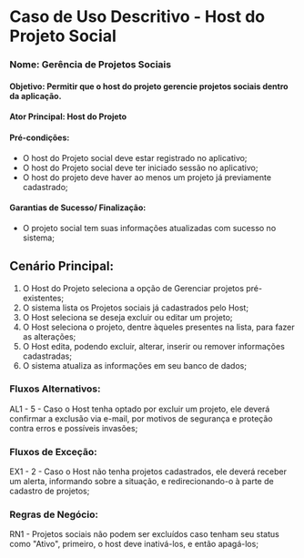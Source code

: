 # Caso de Uso Descritivo - Host do Projeto Social

### Nome: Gerência de Projetos Sociais

#### Objetivo: Permitir que o host do projeto gerencie projetos sociais dentro da aplicação.

#### Ator Principal: Host do Projeto

#### Pré-condições: 

- O host do Projeto social deve estar registrado no aplicativo;
- O host do Projeto social deve ter iniciado sessão no aplicativo;
- O host do projeto deve haver ao menos um projeto já previamente cadastrado;

#### Garantias de Sucesso/ Finalização:

- O projeto social tem suas informações atualizadas com sucesso no sistema;

## Cenário Principal:

1. O Host do Projeto seleciona a opção de Gerenciar projetos pré-existentes;
2. O sistema lista os Projetos sociais já cadastrados pelo Host;
3. O Host seleciona se deseja excluir ou editar um projeto;
4. O Host seleciona o projeto, dentre àqueles presentes na lista, para fazer as alterações;
5. O Host edita, podendo excluir, alterar, inserir ou remover informações cadastradas;
6. O sistema atualiza as informações em seu banco de dados;

### Fluxos Alternativos: 

AL1 - 5 - Caso o Host tenha optado por excluir um projeto, ele deverá confirmar a exclusão via e-mail, por motivos de segurança e proteção contra erros e possíveis invasões;

### Fluxos de Exceção:

EX1 - 2 - Caso o Host não tenha projetos cadastrados, ele deverá receber um alerta, informando sobre a situação, e redirecionando-o à parte de cadastro de projetos;

### Regras de Negócio: 

RN1 - Projetos sociais não podem ser excluídos caso tenham seu status como "Ativo", primeiro, o host deve inativá-los, e então apagá-los;
